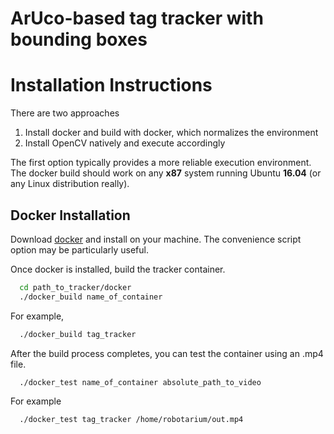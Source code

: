 # ArUco-based tag tracker with bounding boxes

# Installation Instructions

There are two approaches
1. Install docker and build with docker, which normalizes the environment
2. Install OpenCV natively and execute accordingly

The first option typically provides a more reliable execution environment.  
The docker build should work on any **x87** system running Ubuntu **16.04** (or
  any Linux distribution really).

## Docker Installation

Download [docker](https://docs.docker.com/engine/installation/linux/docker-ce/ubuntu/)
and install on your machine.  The convenience script option may be particularly
useful.

Once docker is installed, build the tracker container.  
```bash
  cd path_to_tracker/docker
  ./docker_build name_of_container
```
For example,
```bash
  ./docker_build tag_tracker
```
After the build process completes, you can test the container using an .mp4 file.
```bash
  ./docker_test name_of_container absolute_path_to_video
```
For example
```bash
  ./docker_test tag_tracker /home/robotarium/out.mp4
```
